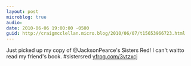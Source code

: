 ```yaml
---
layout: post
microblog: true
audio: 
date: 2010-06-06 19:00:00 -0500
guid: http://craigmcclellan.micro.blog/2010/06/07/t15653966723.html
---
```

Just picked up my copy of @JacksonPearce's Sisters Red! I can't waitto read my friend's book. #sistersred [yfrog.com/3vtzxcj](http://yfrog.com/3vtzxcj)
